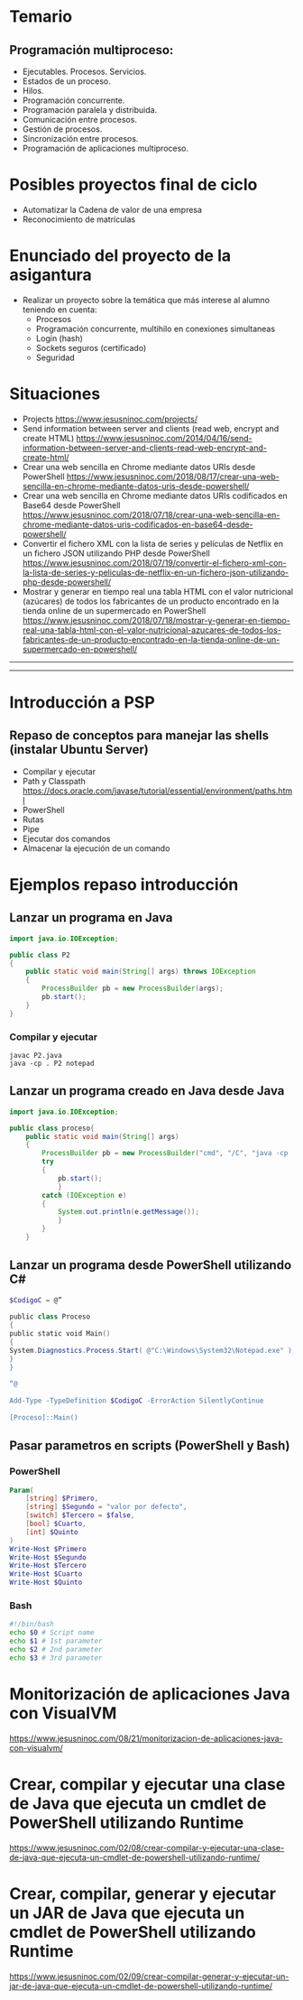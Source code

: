 # Temario

## Programación multiproceso:
 -	Ejecutables. Procesos. Servicios.
 -	Estados de un proceso.
 -	Hilos.
 -	Programación concurrente.
 -	Programación paralela y distribuida.
 -	Comunicación entre procesos.
 -	Gestión de procesos.
 -	Sincronización entre procesos.
 -	Programación de aplicaciones multiproceso.

# Posibles proyectos final de ciclo

- Automatizar la Cadena de valor de una empresa
- Reconocimiento de matrículas

# Enunciado del proyecto de la asigantura

- Realizar un proyecto sobre la temática que más interese al alumno teniendo en cuenta:
  - Procesos
  - Programación concurrente, multihilo en conexiones simultaneas
  - Login (hash)
  - Sockets seguros (certificado)
  - Seguridad

# Situaciones
- Projects https://www.jesusninoc.com/projects/
- Send information between server and clients (read web, encrypt and create HTML)
https://www.jesusninoc.com/2014/04/16/send-information-between-server-and-clients-read-web-encrypt-and-create-html/
- Crear una web sencilla en Chrome mediante datos URIs desde PowerShell
https://www.jesusninoc.com/2018/08/17/crear-una-web-sencilla-en-chrome-mediante-datos-uris-desde-powershell/
- Crear una web sencilla en Chrome mediante datos URIs codificados en Base64 desde PowerShell
https://www.jesusninoc.com/2018/07/18/crear-una-web-sencilla-en-chrome-mediante-datos-uris-codificados-en-base64-desde-powershell/
- Convertir el fichero XML con la lista de series y películas de Netflix en un fichero JSON utilizando PHP desde PowerShell
https://www.jesusninoc.com/2018/07/19/convertir-el-fichero-xml-con-la-lista-de-series-y-peliculas-de-netflix-en-un-fichero-json-utilizando-php-desde-powershell/
- Mostrar y generar en tiempo real una tabla HTML con el valor nutricional (azúcares) de todos los fabricantes de un producto encontrado en la tienda online de un supermercado en PowerShell
https://www.jesusninoc.com/2018/07/18/mostrar-y-generar-en-tiempo-real-una-tabla-html-con-el-valor-nutricional-azucares-de-todos-los-fabricantes-de-un-producto-encontrado-en-la-tienda-online-de-un-supermercado-en-powershell/

-----------------------
-----------------------

# Introducción a PSP

## Repaso de conceptos para manejar las shells (instalar Ubuntu Server)
   - Compilar y ejecutar
   - Path y Classpath https://docs.oracle.com/javase/tutorial/essential/environment/paths.html
   - PowerShell
   - Rutas
   - Pipe
   - Ejecutar dos comandos
   - Almacenar la ejecución de un comando

# Ejemplos repaso introducción
## Lanzar un programa en Java
```Java
import java.io.IOException;

public class P2
{
	public static void main(String[] args) throws IOException
	{
		ProcessBuilder pb = new ProcessBuilder(args);
		pb.start();
	}
}
```
### Compilar y ejecutar
```CMD
javac P2.java
java -cp . P2 notepad
```

## Lanzar un programa creado en Java desde Java
```Java
import java.io.IOException;

public class proceso{
	public static void main(String[] args)
	{
		ProcessBuilder pb = new ProcessBuilder("cmd", "/C", "java -cp . ThreadA > hola.txt");
		try
		{
			pb.start();
			}
		catch (IOException e)
		{
			System.out.println(e.getMessage());
			}
		}
	}
```

## Lanzar un programa desde PowerShell utilizando C#
```PowerShell
$CodigoC = @”
 
public class Proceso
{
public static void Main()
{
System.Diagnostics.Process.Start( @"C:\Windows\System32\Notepad.exe" );
}
}
 
“@
 
Add-Type -TypeDefinition $CodigoC -ErrorAction SilentlyContinue
 
[Proceso]::Main()
```

## Pasar parametros en scripts (PowerShell y Bash)
### PowerShell
```PowerShell
Param(
    [string] $Primero,
    [string] $Segundo = "valor por defecto",
    [switch] $Tercero = $false,
    [bool] $Cuarto,
    [int] $Quinto
)
Write-Host $Primero
Write-Host $Segundo
Write-Host $Tercero
Write-Host $Cuarto
Write-Host $Quinto
```
### Bash
```Bash
#!/bin/bash
echo $0 # Script name
echo $1 # 1st parameter
echo $2 # 2nd parameter
echo $3 # 3rd parameter
```

# Monitorización de aplicaciones Java con VisualVM
https://www.jesusninoc.com/08/21/monitorizacion-de-aplicaciones-java-con-visualvm/

# Crear, compilar y ejecutar una clase de Java que ejecuta un cmdlet de PowerShell utilizando Runtime
https://www.jesusninoc.com/02/08/crear-compilar-y-ejecutar-una-clase-de-java-que-ejecuta-un-cmdlet-de-powershell-utilizando-runtime/

# Crear, compilar, generar y ejecutar un JAR de Java que ejecuta un cmdlet de PowerShell utilizando Runtime
https://www.jesusninoc.com/02/09/crear-compilar-generar-y-ejecutar-un-jar-de-java-que-ejecuta-un-cmdlet-de-powershell-utilizando-runtime/
